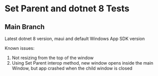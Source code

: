# Set Parent and dotnet 8 Tests

## Main Branch

Latest dotnet 8 version, maui and default Windows App SDK version

Known issues:
1. Not resizing from the top of the window
2. Using Set Parent interop method, new window opens inside the main Window, but app crashed when the child window is closed
